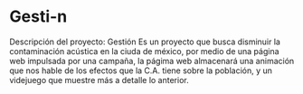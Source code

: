 # Gesti-n
Descripción del proyecto: 
Gestión
Es un proyecto que busca disminuir la contaminación acústica en la ciuda
de méxico, por medio de una página web impulsada por una campaña, la págima web
almacenará una animación que nos hable de los efectos que la C.A. tiene sobre 
la población, y un videjuego que muestre más a detalle lo anterior.
